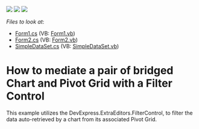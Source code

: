 <!-- default badges list -->
![](https://img.shields.io/endpoint?url=https://codecentral.devexpress.com/api/v1/VersionRange/128575178/10.2.3%2B)
[![](https://img.shields.io/badge/Open_in_DevExpress_Support_Center-FF7200?style=flat-square&logo=DevExpress&logoColor=white)](https://supportcenter.devexpress.com/ticket/details/E2597)
[![](https://img.shields.io/badge/📖_How_to_use_DevExpress_Examples-e9f6fc?style=flat-square)](https://docs.devexpress.com/GeneralInformation/403183)
<!-- default badges end -->
<!-- default file list -->
*Files to look at*:

* [Form1.cs](./CS/Form1.cs) (VB: [Form1.vb](./VB/Form1.vb))
* [Form2.cs](./CS/Form2.cs) (VB: [Form2.vb](./VB/Form2.vb))
* [SimpleDataSet.cs](./CS/SimpleDataSet.cs) (VB: [SimpleDataSet.vb](./VB/SimpleDataSet.vb))
<!-- default file list end -->
# How to mediate a pair of bridged Chart and Pivot Grid with a Filter Control


<p>This example utilizes the DevExpress.ExtraEditors.FilterControl, to filter the data auto-retrieved by a chart from its associated Pivot Grid.</p>

<br/>


